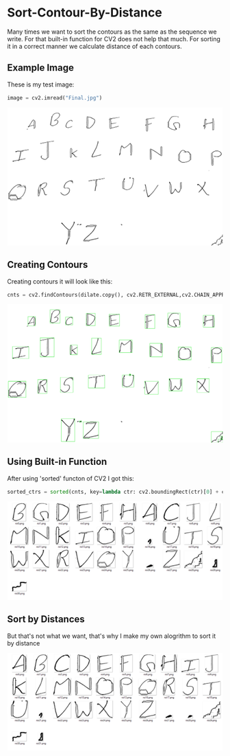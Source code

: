 # Sort-Contour-By-Distance

Many times we want to sort the contours as the same as the sequence we write. For that built-in function for CV2 does not help that much.
For sorting it in a correct manner we calculate distance of each contours.

## Example Image
These is my test image:
```python
image = cv2.imread("Final.jpg")
```
![alt text](https://github.com/Harsh120/Sort-Contour-By-Distance/blob/master/Final.jpg)

## Creating Contours
Creating contours it will look like this:
```python
cnts = cv2.findContours(dilate.copy(), cv2.RETR_EXTERNAL,cv2.CHAIN_APPROX_SIMPLE)
```

![alt text](https://github.com/Harsh120/Sort-Contour-By-Distance/blob/master/box.jpg)

## Using Built-in Function
After using 'sorted' functon of CV2 I got this:
```python
sorted_ctrs = sorted(cnts, key=lambda ctr: cv2.boundingRect(ctr)[0] + cv2.boundingRect(ctr)[1] * image.shape[1])
```

![alt text](https://github.com/Harsh120/Sort-Contour-By-Distance/blob/master/Screenshots/Sort-by-bultin-func.PNG)

## Sort by Distances
But that's not what we want, that's why I make my own alogrithm to sort it by distance

![alt text](https://github.com/Harsh120/Sort-Contour-By-Distance/blob/master/Screenshots/Sort-by-distance.PNG)
